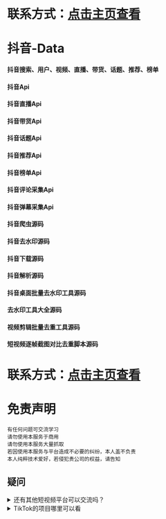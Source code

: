 # 联系方式：[点击主页查看](https://github.com/VideoData) 

# 抖音-Data  
#### 抖音搜索、用户、视频、直播、带货、话题、推荐、榜单     
#### 抖音Api     
#### 抖音直播Api     
#### 抖音带货Api       
#### 抖音话题Api   
#### 抖音推荐Api   
#### 抖音榜单Api  
#### 抖音评论采集Api   
#### 抖音弹幕采集Api    
#### 抖音爬虫源码   
#### 抖音去水印源码    
#### 抖音下载源码     
#### 抖音解析源码    
#### 抖音桌面批量去水印工具源码
#### 去水印工具大全源码     
#### 视频剪辑批量去重工具源码 
#### 短视频逐帧截图对比去重脚本源码

# 联系方式：[点击主页查看](https://github.com/VideoData) 

#  免责声明
```
有任何问题可交流学习  
请勿使用本服务于商用   
请勿使用本服务大量抓取  
若因使用本服务与平台造成不必要的纠纷，本人盖不负责  
本人纯粹技术爱好，若侵犯贵公司的权益，请告知  
```

## 疑问
<details>
  <summary>还有其他短视频平台可以交流吗？</summary>
  目前可供学习交流的平台是抖音、Tiktok，快手大家有兴趣可以一起讨论交流。
</details>

<details>
  <summary>TikTok的项目哪里可以看</summary>
  TikTok->https://github.com/VideoData/TiKTok-data
</details>
